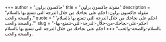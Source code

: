 +++
author = "جاكسون براون"
title = "مقولة جاكسون براون"
description = "مقولة جاكسون براون: احكم على نجاحك من خلال الدرجة التي تتمتع بها بالسلام والصحة والحب."
quote = '''احكم على نجاحك من خلال الدرجة التي تتمتع بها بالسلام والصحة والحب.'''
slug = "احكم-على-نجاحك-من-خلال-الدرجة-التي-تتمتع-بها-بالسلام-والصحة-والحب"
+++
احكم على نجاحك من خلال الدرجة التي تتمتع بها بالسلام والصحة والحب.
